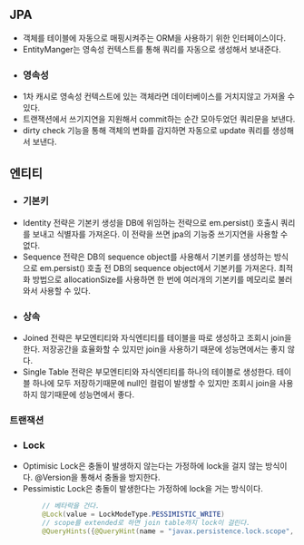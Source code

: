 ## JPA
* 객체를 테이블에 자동으로 매핑시켜주는 ORM을 사용하기 위한 인터페이스이다.
* EntityManger는 영속성 컨텍스트를 통해 쿼리를 자동으로 생성해서 보내준다.
* ### 영속성 
* 1차 캐시로 영속성 컨텍스트에 있는 객체라면 데이터베이스를 거치지않고 가져올 수 있다.
* 트랜잭션에서 쓰기지연을 지원해서 commit하는 순간 모아두었던 쿼리문을 보낸다.
* dirty check 기능을 통해 객체의 변화를 감지하면 자동으로 update 쿼리를 생성해서 보낸다.

## 엔티티
* ### 기본키
* Identity 전략은 기본키 생성을 DB에 위임하는 전략으로 em.persist() 호출시
쿼리를 보내고 식별자를 가져온다. 이 전략을 쓰면 jpa의 기능중 쓰기지연을 
사용할 수 없다.
* Sequence 전략은 DB의 sequence object를 사용해서 기본키를 생성하는 방식으로
em.persist() 호출 전 DB의 sequence object에서 기본키를 가져온다. 
최적화 방법으로 allocationSize를 사용하면 한 번에 여러개의 기본키를 메모리로 불러와서
사용할 수 있다.
* ### 상속
* Joined 전략은 부모엔티티와 자식엔티티를 테이블을 따로 생성하고 조회시 join을 한다.
저장공간을 효율화할 수 있지만 join을 사용하기 때문에 성능면에서는 좋지 않다.
* Single Table 전략은 부모엔티티와 자식엔티티를 하나의 테이블로 생성한다. 
테이블 하나에 모두 저장하기때문에 null인 컬럼이 발생할 수 있지만 조회시 join을 사용하지
않기때문에 성능면에서 좋다.

### 트랜잭션
* ### Lock
* Optimisic Lock은 충돌이 발생하지 않는다는 가정하에 lock을 걸지 않는 방식이다.
@Version을 통해서 충돌을 방지한다.
* Pessimistic Lock은 충돌이 발생한다는 가정하에 lock을 거는 방식이다.
```java
        // 베타락을 건다.
        @Lock(value = LockModeType.PESSIMISTIC_WRITE)
        // scope를 extended로 하면 join table까지 lock이 걸린다.
        @QueryHints({@QueryHint(name = "javax.persistence.lock.scope", value = "EXTENDED")})
```


